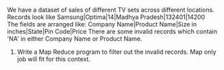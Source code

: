 We have a dataset of sales of different TV sets across different locations.
Records look like  Samsung|Optima|14|Madhya Pradesh|132401|14200    
The fields are arranged like:
Company Name|Product Name|Size in inches|State|Pin Code|Price
There are some invalid records which contain 'NA' in either Company Name or Product Name.
1. Write a Map Reduce program to filter out the invalid records. Map only job will fit for this context.
